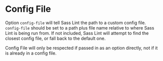 # Config File

Option `config-file` will tell Sass Lint the path to a custom config file. `config-file` should be set to a path plus file name relative to where Sass Lint is being run from. If not included, Sass Lint will attempt to find the closest config file, or fall back to the default one.

Config File will only be respected if passed in as an option directly, not if it is already in a config file.

